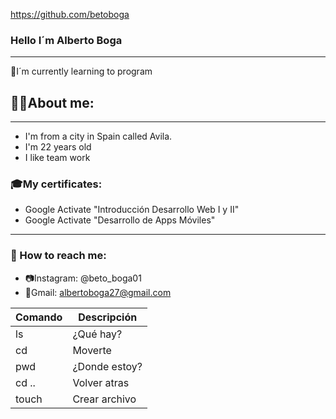 https://github.com/betoboga
### Hello I´m Alberto Boga
-----------------------------------
🌱I´m currently learning to program
## 👨‍💻About me:
-------------------------------------
* I'm from a city in Spain called Avila.
* I'm 22 years old
* I like team work
### 🎓My certificates:
* Google Activate "Introducción Desarrollo Web I y II"
* Google Activate "Desarrollo de Apps Móviles"
--------------------------------------------------
### 📲 How to reach me: 
* 📷Instagram: @beto_boga01
* 📧Gmail: albertoboga27@gmail.com

|Comando  | Descripción |
|---------|-------------|
|ls       |¿Qué hay?    |
|cd       |Moverte      |
|pwd      |¿Donde estoy?|
|cd ..    |Volver atras |
|touch    |Crear archivo|